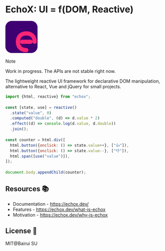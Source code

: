 # EchoX: UI = f(DOM, Reactive)

<img src="./docs/public/logo.svg" width="100"/>

> [!NOTE]
> Work in progress. The APIs are not stable right now.

The lightweight reactive UI framework for declarative DOM manipulation, alternative to React, Vue and jQuery for small projects.

```js
import {html, reactive} from "echox";

const [state, use] = reactive()
  .state("value", 0)
  .computed("double", (d) => d.value * 2)
  .effect((d) => console.log(d.value, d.double))
  .join();

const counter = html.div([
  html.button({onclick: () => state.value++}, ["👍"]),
  html.button({onclick: () => state.value--}, ["👎"]),
  html.span([use("value")]),
]);

document.body.appendChild(counter);
```

## Resources 📚

- Documentation - https://echox.dev/
- Features - https://echox.dev/what-is-echox
- Motivation - https://echox.dev/why-is-echox

## License 📄

MIT@Bairui SU

